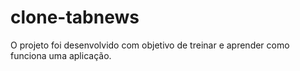 # clone-tabnews
O projeto foi desenvolvido com objetivo de treinar e aprender como funciona uma aplicação. 
